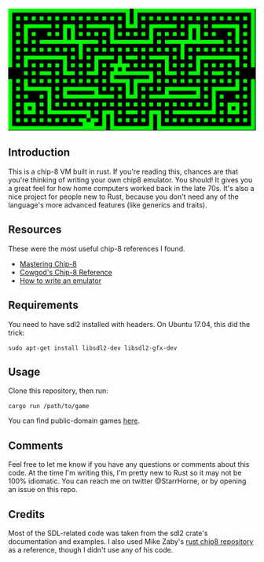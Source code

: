 ![Screenshot](/screenshot.png?raw=true "The emulator running 'blinky'")

## Introduction

This is a chip-8 VM built in rust. If you're reading this, chances are that you're thinking of writing your own chip8 emulator. You should! It gives you a great feel for how home computers worked back in the late 70s. It's also a nice project for people new to Rust, because you don't need any of the language's more advanced features (like generics and traits). 

## Resources

These were the most useful chip-8 references I found. 

* [Mastering Chip-8](http://mattmik.com/files/chip8/mastering/chip8.html)
* [Cowgod's Chip-8 Reference](http://devernay.free.fr/hacks/chip8/C8TECH10.HTM)
* [How to write an emulator](http://www.multigesture.net/articles/how-to-write-an-emulator-chip-8-interpreter/) 

## Requirements

You need to have sdl2 installed with headers. On Ubuntu 17.04, this did the trick:

```
sudo apt-get install libsdl2-dev libsdl2-gfx-dev
```

## Usage

Clone this repository, then run:

```
cargo run /path/to/game
```

You can find public-domain games [here](https://www.zophar.net/pdroms/chip8/chip-8-games-pack.html). 

## Comments

Feel free to let me know if you have any questions or comments about this code.
At the time I'm writing this, I'm pretty new to Rust so it may not be 100% idiomatic. You can reach me on twitter @StarrHorne, or by opening an issue on this repo. 


## Credits

Most of the SDL-related code was taken from the sdl2 crate's documentation and examples. I also used Mike Zaby's [rust chip8 repository](https://github.com/mikezaby/chip-8.rs) as a reference, though I didn't use any of his code.  

